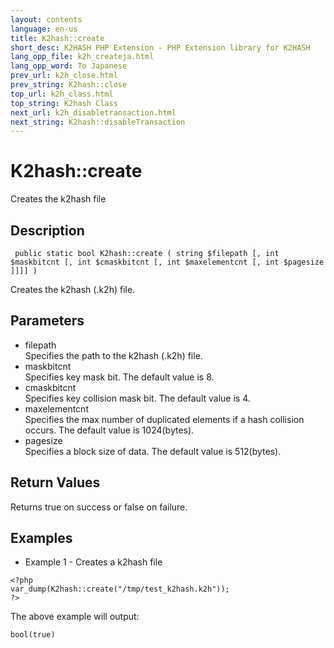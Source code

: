 ```yaml
---
layout: contents
language: en-us
title: K2hash::create
short_desc: K2HASH PHP Extension - PHP Extension library for K2HASH
lang_opp_file: k2h_createja.html
lang_opp_word: To Japanese
prev_url: k2h_close.html
prev_string: K2hash::close
top_url: k2h_class.html
top_string: K2hash Class
next_url: k2h_disabletransaction.html
next_string: K2hash::disableTransaction
---
```


# K2hash::create
Creates the k2hash file

## Description
```
 public static bool K2hash::create ( string $filepath [, int $maskbitcnt [, int $cmaskbitcnt [, int $maxelementcnt [, int $pagesize ]]]] )
```
Creates the k2hash (.k2h) file.

## Parameters
- filepath  
Specifies the path to the k2hash (.k2h) file.
- maskbitcnt  
Specifies key mask bit. The default value is 8.
- cmaskbitcnt  
Specifies key collision mask bit. The default value is 4.
- maxelementcnt  
Specifies the max number of duplicated elements if a hash collision occurs. The default value is 1024(bytes).
- pagesize  
Specifies a block size of data. The default value is 512(bytes).

## Return Values
Returns true on success or false on failure. 

## Examples
- Example 1 - Creates a k2hash file
```
<?php
var_dump(K2hash::create("/tmp/test_k2hash.k2h"));
?>
```
The above example will output:
```
bool(true)
```
